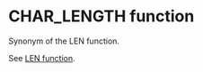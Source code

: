 # CHAR\_LENGTH function<a name="r_CHAR_LENGTH"></a>

Synonym of the LEN function\. 

See [LEN function](r_LEN.md)\. 
